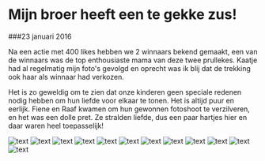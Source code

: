 Mijn broer heeft een te gekke zus!
==================================

###23 januari 2016

Na een actie met 400 likes hebben we 2 winnaars bekend gemaakt, een van de winnaars was de top enthousiaste mama van deze twee prullekes. Kaatje had al regelmatig mijn foto's gevolgd en oprecht was ik blij dat de trekking ook haar als winnaar had verkozen. 

Het is zo geweldig om te zien dat onze kinderen geen speciale redenen nodig hebben om hun liefde voor elkaar te tonen. Het is altijd puur en eerlijk. Fiene en Raaf kwamen om hun gewonnen fotoshoot te verzilveren, en het was een dolle pret. Ze stralden liefde, dus een paar hartjes hier en daar waren heel toepasselijk!


![text](/img/blog/mijn-broer-heeft-een-te-gekke-zus/1.jpg)
![text](/img/blog/mijn-broer-heeft-een-te-gekke-zus/2.jpg)
![text](/img/blog/mijn-broer-heeft-een-te-gekke-zus/3.jpg)
![text](/img/blog/mijn-broer-heeft-een-te-gekke-zus/4.jpg)
![text](/img/blog/mijn-broer-heeft-een-te-gekke-zus/5.jpg)
![text](/img/blog/mijn-broer-heeft-een-te-gekke-zus/6.jpg)
![text](/img/blog/mijn-broer-heeft-een-te-gekke-zus/7.jpg)
![text](/img/blog/mijn-broer-heeft-een-te-gekke-zus/8.jpg)
![text](/img/blog/mijn-broer-heeft-een-te-gekke-zus/9.jpg)
![text](/img/blog/mijn-broer-heeft-een-te-gekke-zus/10.jpg)
![text](/img/blog/mijn-broer-heeft-een-te-gekke-zus/11.jpg)
![text](/img/blog/mijn-broer-heeft-een-te-gekke-zus/12.jpg)